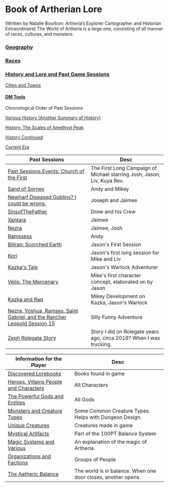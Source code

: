 
# Book of Artherian Lore
(Written by Natalie Bourbon: Artheria’s Explorer Cartographer and Historian Extraordinaire)
The World of Artheria is a large one, consisting of all manner of races, cultures, and monsters.

### [Geography](Geography.md)

### [Races](Races.md)

### [History and Lore and Past Game Sessions](AllHistory.md)

[Cities and Towns](Cities-and-Towns.md)

#### [DM Tools](DMHelp.md)

Chronological Order of Past Sessions

[Various History (Another Summary of History)](HistoryVarious.md)

[History: The Scales of Amethyst Peak](AmethystPeakHistory.md)

[History Continued](Historyvariouspt1.md)

[Current Era](CurrentEra.md)

Past Sessions | Desc
-- | --
[Past Sessions Events: Church of the First](StGabrielChurchoftheFirst.md) | The First Long Campaign of Michael starring Josh, Jason, Liv, Kuya Rev.
[Sand of Sornes](SornesSession.md) | Andy and Mikey
[Newharf Diseased Goblins? I could be wrong.](NewharfDiseasedGoblins.md) | Joseph and Jaimee
[SinsofTheFather](SinsOfTheFather.md) | Drew and his Crew
[Xantara](Xantara.md) | Jaimee
[Nezra](Nezra.md) | Jaimee, Josh
[Ramssess](Ramssess.md) | Andy
[Biliran: Scorched Earth](BiliranScorchedEarth.md) | Jason's First Session
[Kori](KoriTale.md) | Jason's first long session for Mike and Liv
[Kazka's Tale](TaleofKazka.md) | Jason's Warlock Adventurer
[Veilo: The Mercenary](TaleofVeilo.md) | Mike's first character concept, elaborated on by Jason
[Kazka and Raq](KazkaRaq.md) | Mikey Development on Kazka, Jason's Warlock
[Nezra, Yoshua, Ramses, Saint Gabriel, and the Rancher Leopold Session 15](The-Scorpion-and-the-Rancher.md) | Silly Funny Adventure
[Zeph Rolegate Story](ZephStory.md) | Story I did on Rolegate years ago, circa 2019? When I was trucking.

Information for the Player | Desc |
-- | -- 
[Discovered Lorebooks](Lorebooks.md) | Books found in game
[Heroes, Villains People and Characters](Characters.md) | All Characters
[The Powerful Gods and Entities](TheGods.md) | All Gods
[Monsters and Creature Types](Monsters-and-Creature-Types.md) | Some Common Creature Types. Helps with Dungeon Design.
[Unique Creatures](Unique-Creatures.md) | Creatures made in game
[Mystical Artifacts](Mystical-Artifacts.md) | Part of the 100PT Balance System
[Magic Systems and Various ](Magic-and-Systems.md) | An explanation of the magic of Artheria.
[Organizations and Factions](Organizations.md) | Groups of People
[The Aetheric Balance](100-Points-of-theAether.md) | The world is in balance. When one door closes, another opens.
